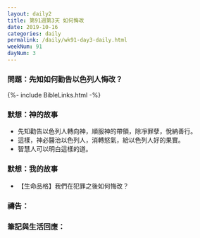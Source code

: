 ```yaml
---
layout: daily2
title: 第91週第3天 如何悔改
date: 2019-10-16
categories: daily
permalink: /daily/wk91-day3-daily.html
weekNum: 91
dayNum: 3
---
```


### 問題：先知如何勸告以色列人悔改？

{%- include BibleLinks.html -%}

### 默想：神的故事
+ 先知勸告以色列人轉向神，順服神的帶領，除凈罪孽，悅納善行。
+ 這樣，神必醫治以色列人，消轉怒氣，給以色列人好的果實。
+ 智慧人可以明白這樣的道。


### 默想：我的故事
+ 【生命品格】我們在犯罪之後如何悔改？

### 禱告：

### 筆記與生活回應：